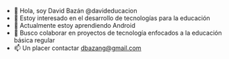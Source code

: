 - 👋 Hola, soy David Bazán @davideducacion
- 👀 Estoy interesado en el desarrollo de tecnologías para la educación
- 🌱 Actualmente estoy aprendiendo Android
- 💞️ Busco colaborar en proyectos de tecnología enfocados a la educación básica regular
- 📫 Un placer contactar dbazang@gmail.com

<!---
davideducacion/quiensoy is a ✨ special ✨ repository because its `README.md` (this file) appears on your GitHub profile.
You can click the Preview link to take a look at your changes.
--->

